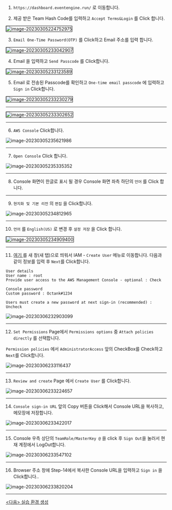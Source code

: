 1. `https://dashboard.eventengine.run/` 로 이동합니다.



2. 제공 받은 Team Hash Code를 입력하고 `Accept Terms&Login` 를 Click 합니다.



<img style="border:1px solid black;" src="images/image-20230305224752975.png" alt="image-20230305224752975" />



3. `Email One-Time Password(OTP)` 를 Click하고 Email 주소를 입력 합니다.

<img style="border:1px solid black;" src="images/image-20230305233042907.png" alt="image-20230305233042907" />



4. Email 을 입력하고 `Send Passcode` 를 Click합니다.

<img style="border:1px solid black;" src="images/image-20230305233123589.png" alt="image-20230305233123589" />



5. Email 로 전송된 Passcode를 확인하고 `One-time email passcode` 에 입력하고  `Sign in` Click합니다.

<img style="border:1px solid black;" src="images/image-20230305233230279.png" alt="image-20230305233230279" />

---



<img style="border:1px solid black;" src="images/image-20230305233302652.png" alt="image-20230305233302652" />



---



6. `AWS Console` Click합니다.

![image-20230305235621986](images/image-20230305235621986.png)



---

7. `Open Console` Click 합니다.



![image-20230305235335352](images/image-20230305235335352.png)

---

8. Console 화면이 한글로 표시 될 경우 Console 화면 좌측 하단의 `언어` 를 Click 합니다.

---

9. `현지화 및 기본 리전`  의 `편집` 을 Click합니다.

![image-20230305234812965](images/image-20230305234812965.png)



---



10. `언어` 를  `English(US)` 로 변경 후 `설정 저장` 을 Click 합니다.

<img style="border:1px solid black;" src="images/image-20230305234909400.png" alt="image-20230305234909400" />

---

11. [여기 ](https://us-east-1.console.aws.amazon.com/iamv2/home?region=ap-northeast-2#/users/create) 를 새 창(새 탭)으로 띄워서 IAM - `Create User` 메뉴로 이동합니다. 다음과 같이 정보를 입력 후 `Next`를 Click합니다.

```
User details
User name : root
Provide user access to the AWS Management Console - optional : Check

Console password
Custom password : Octank#1234

Users must create a new password at next sign-in (recommended) : Uncheck
```

![image-20230306232903099](images/image-20230306232903099.png)

---

12. `Set Permissions` Page에서 `Permissions options` 중 `Attach policies directly` 를 선택합니다.

`Permission policies` 에서 `AdministratorAccess` 앞의 CheckBox를 Check하고 `Next`를 Click합니다.

![image-20230306233116437](images/image-20230306233116437.png)

---

13. `Review and create` Page 에서 `Create User` 를 Click합니다.

![image-20230306233224657](images/image-20230306233224657.png)

---

14. `Console sign-in URL` 앞의 Copy 버튼을 Click해서 Console URL을 복사하고, 메모장에 저장합니다.

![image-20230306233422017](images/image-20230306233422017.png)

---

15. Console 우측 상단의 `TeamRole/MasterKey @` 을 click 후 `Sign Out`을 눌러서 현재 계정에서 LogOut합니다.

![image-20230306233547102](images/image-20230306233547102.png)



---

16. Browser 주소 창에 Step-14에서 복사한 Console URL을 입력하고 `Sign in` 을 Click합니다..

![image-20230306233820204](images/image-20230306233820204.png)



---

[<다음> 실습 환경 생성](./03.md)











